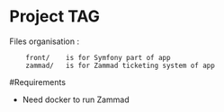 Project TAG
===


Files organisation :
```
	front/    is for Symfony part of app
	zammad/	  is for Zammad ticketing system of app
```

#Requirements
- Need docker to run Zammad
